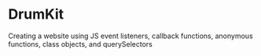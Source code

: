 # DrumKit
Creating a website using JS event listeners, callback functions, anonymous functions, class objects, and querySelectors
